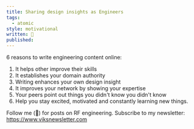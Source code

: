 ```yaml
---
title: Sharing design insights as Engineers
tags:
  - atomic
style: motivational
written: 🚧
published:
---
```

6 reasons to write engineering content online:

1. It helps other improve their skills
2. It establishes your domain authority
3. Writing enhances your own design insight
4. It improves your network by showing your expertise
5. Your peers point out things you didn't know you didn't know
6. Help you stay excited, motivated and constantly learning new things.

Follow me (🔔) for posts on RF engineering.
Subscribe to my newsletter: https://www.viksnewsletter.com